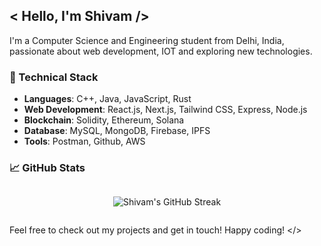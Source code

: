 ## < Hello, I'm Shivam /> 
I'm a Computer Science and Engineering student from Delhi, India, passionate about web development, IOT and exploring new technologies.

### 🚀 Technical Stack
- **Languages**: C++, Java, JavaScript, Rust
- **Web Development**: React.js, Next.js, Tailwind CSS, Express, Node.js
- **Blockchain**: Solidity, Ethereum, Solana 
- **Database**: MySQL, MongoDB, Firebase,  IPFS
- **Tools**: Postman, Github, AWS

### 📈 GitHub Stats
  <div style="flex: 1; min-width: 300px; display: flex; align-items: center; justify-content: center;">



![Shivam's GitHub Streak](https://github-readme-streak-stats.herokuapp.com/?user=shivamyeshu&theme=radical)

  </div>
</div>

Feel free to check out my projects and get in touch!
Happy coding! </>
